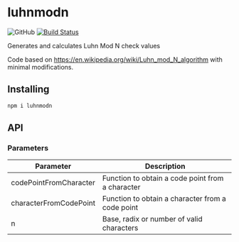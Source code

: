 # luhnmodn

![GitHub](https://img.shields.io/github/license/alfredmyers/luhnmodn.svg?style=flat) [![Build Status](https://travis-ci.com/alfredmyers/luhnmodn.svg?branch=master)](https://travis-ci.com/alfredmyers/luhnmodn)

Generates and calculates Luhn Mod N check values

Code based on <https://en.wikipedia.org/wiki/Luhn_mod_N_algorithm>
with minimal modifications.

## Installing

```sh
npm i luhnmodn
```

## API

### Parameters

Parameter | Description
--- | ---
codePointFromCharacter | Function to obtain a code point from a character
characterFromCodePoint | Function to obtain a character from a code point
n | Base, radix or number of valid characters
